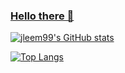 ### [Hello there 👋](https://www.youtube.com/watch?v=rEq1Z0bjdwc)

<!--
[![Hits](https://hits.seeyoufarm.com/api/count/incr/badge.svg?url=https%3A%2F%2Fgithub.com%2Fjleem99&count_bg=%235028F8&title_bg=%23272727&icon=&icon_color=%23E7E7E7&title=hits&edge_flat=false)](https://hits.seeyoufarm.com)
-->

[![jleem99's GitHub stats](https://github-readme-stats.vercel.app/api?username=jleem99&count_private=true&show_icons=true)](https://github.com/anuraghazra/github-readme-stats)

[![Top Langs](https://github-readme-stats.vercel.app/api/top-langs/?username=jleem99&layout=compact)](https://github.com/anuraghazra/github-readme-stats)

<!--
**jleem99/jleem99** is a ✨ _special_ ✨ repository because its `README.md` (this file) appears on your GitHub profile.

Here are some ideas to get you started:

- 🔭 I’m currently working on ...
- 🌱 I’m currently learning ...
- 👯 I’m looking to collaborate on ...
- 🤔 I’m looking for help with ...
- 💬 Ask me about ...
- 📫 How to reach me: ...
- 😄 Pronouns: ...
- ⚡ Fun fact: ...
-->
